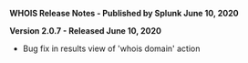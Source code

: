 **WHOIS Release Notes - Published by Splunk June 10, 2020**


**Version 2.0.7 - Released June 10, 2020**

* Bug fix in results view of 'whois domain' action
